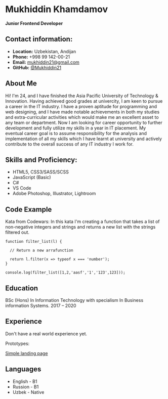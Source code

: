 

# **Mukhiddin Khamdamov**
**Junior Frontend Developer** 

## Contact information:

- **Location:** Uzbekistan, Andijan
- **Phone:** +998 99 142-00-21
- **Email:** mukhiddin21@gmail.com
- **GitHub:** [@Mukhiddin21](https://github.com/Mukhiddin21/rsschool-cv/tree/gh-pages)

## About Me

 Hi! I'm 24, and I have finished the Asia Pacific University of Technology & Innovation. Having 
achieved good grades at univercity, I am keen to pursue a career in the IT industry. I have a 
proven aptitude for programming and web designing, and I have made notable achievements in 
both my studies and extra-curricular activities which would make me an excellent asset to any team 
or department. Now I am looking for career opportunity to further development and fully utilize 
my skills in a year in IT placement.
My eventual career goal is to assume responsibility for the analysis and implementation of all my 
skills which I have learnt at university and actively contribute to the overall success of any IT 
industry I work for.

## Skills and Proficiency:

- HTML5, CSS3/SASS/SCSS
- JavaScript (Basic)
- C#
- VS Code
- Adobe Photoshop, Illustrator, Lightroom

## Code Example

Kata from Codewars: In this kata I'm creating a function that takes a list of non-negative integers and strings and returns a new list with the strings filtered out.

```
function filter_list(l) {

  // Return a new arrafunction

  return l.filter(x => typeof x === 'number');
}

console.log(filter_list([1,2,'aasf','1','123',123]));

```


## Education

BSc (Hons) In Information Technology with specialism In Business information Systems.
2017 – 2020

## Experience 
Don't have a real world experience yet.

Prototypes:

[Simple landing page](https://mukhiddin21.github.io/pennovate/)


## Languages 
- English - B1 
- Russion - B1 
- Uzbek - Native

